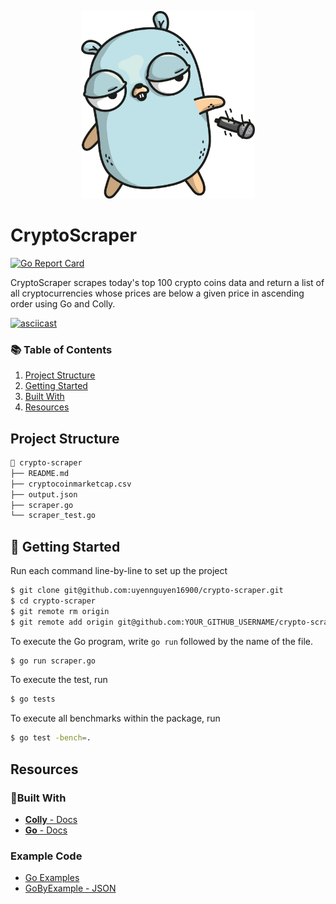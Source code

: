 <p align="center">
  <img src="/logo.jpg" height="300">
</p>

# CryptoScraper

[![Go Report Card](https://goreportcard.com/badge/github.com/uyennguyen16900/crypto-scraper)](https://goreportcard.com/report/github.com/uyennguyen16900/crypto-scraper)

CryptoScraper scrapes today's top 100 crypto coins data and return a list of all cryptocurrencies whose prices are below a given price in ascending order using Go and Colly. 

[![asciicast](https://asciinema.org/a/JM3SjIr5nqGSDbJhFHjGglkhD)](https://asciinema.org/a/JM3SjIr5nqGSDbJhFHjGglkhD)
### 📚 Table of Contents

1. [Project Structure](#project-structure)
2. [Getting Started](#getting-started)
3. [Built With](#built-with)
4. [Resources](#resources)
## Project Structure

```bash
📂 crypto-scraper
├── README.md
├── cryptocoinmarketcap.csv
├── output.json
├── scraper.go
└── scraper_test.go

```

## 🚀 Getting Started
Run each command line-by-line to set up the project
```bash
$ git clone git@github.com:uyennguyen16900/crypto-scraper.git
$ cd crypto-scraper
$ git remote rm origin
$ git remote add origin git@github.com:YOUR_GITHUB_USERNAME/crypto-scraper.git
```

To execute the Go program, write ```go run``` followed by the name of the file.
```bash
$ go run scraper.go
```
To execute the test, run
```bash
$ go tests
```
To execute all benchmarks within the package, run
```bash
$ go test -bench=.
```

## Resources
### 🔨Built With
- [**Colly** - Docs](http://go-colly.org/docs/)
- [**Go** - Docs](https://golang.org/doc/)

### Example Code
- [Go Examples](http://go-colly.org/docs/examples/basic/)
- [GoByExample - JSON](https://gobyexample.com/json)
